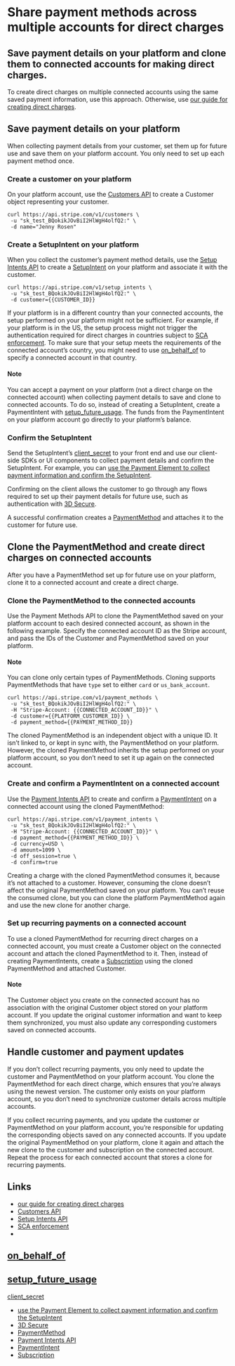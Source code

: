 # Share payment methods across multiple accounts for direct charges

## Save payment details on your platform and clone them to connected accounts for making direct charges.

To create direct charges on multiple connected accounts using the same saved
payment information, use this approach. Otherwise, use [our guide for creating
direct charges](https://docs.stripe.com/connect/direct-charges).

## Save payment details on your platform

When collecting payment details from your customer, set them up for future use
and save them on your platform account. You only need to set up each payment
method once.

### Create a customer on your platform

On your platform account, use the [Customers
API](https://docs.stripe.com/api/customers) to create a Customer object
representing your customer.

```
curl https://api.stripe.com/v1/customers \
 -u "sk_test_BQokikJOvBiI2HlWgH4olfQ2:" \
 -d name="Jenny Rosen"
```

### Create a SetupIntent on your platform

When you collect the customer’s payment method details, use the [Setup Intents
API](https://docs.stripe.com/api/setup_intents) to create a
[SetupIntent](https://docs.stripe.com/api/setup_intents) on your platform and
associate it with the customer.

```
curl https://api.stripe.com/v1/setup_intents \
 -u "sk_test_BQokikJOvBiI2HlWgH4olfQ2:" \
 -d customer={{CUSTOMER_ID}}
```

If your platform is in a different country than your connected accounts, the
setup performed on your platform might not be sufficient. For example, if your
platform is in the US, the setup process might not trigger the authentication
required for direct charges in countries subject to [SCA
enforcement](https://docs.stripe.com/strong-customer-authentication/sca-enforcement).
To make sure that your setup meets the requirements of the connected account’s
country, you might need to use
[on_behalf_of](https://docs.stripe.com/api/setup_intents/create#create_setup_intent-on_behalf_of)
to specify a connected account in that country.

#### Note

You can accept a payment on your platform (not a direct charge on the connected
account) when collecting payment details to save and clone to connected
accounts. To do so, instead of creating a SetupIntent, create a PaymentIntent
with
[setup_future_usage](https://docs.stripe.com/api/payment_intents/create#create_payment_intent-setup_future_usage).
The funds from the PaymentIntent on your platform account go directly to your
platform’s balance.

### Confirm the SetupIntent

Send the SetupIntent’s
[client_secret](https://docs.stripe.com/api/setup_intents/object#setup_intent_object-client_secret)
to your front end and use our client-side SDKs or UI components to collect
payment details and confirm the SetupIntent. For example, you can [use the
Payment Element to collect payment information and confirm the
SetupIntent](https://docs.stripe.com/payments/save-and-reuse?platform=web&ui=elements#collect-payment-details).

Confirming on the client allows the customer to go through any flows required to
set up their payment details for future use, such as authentication with [3D
Secure](https://docs.stripe.com/payments/3d-secure).

A successful confirmation creates a
[PaymentMethod](https://docs.stripe.com/api/payment_methods) and attaches it to
the customer for future use.

## Clone the PaymentMethod and create direct charges on connected accounts

After you have a PaymentMethod set up for future use on your platform, clone it
to a connected account and create a direct charge.

### Clone the PaymentMethod to the connected accounts

Use the Payment Methods API to clone the PaymentMethod saved on your platform
account to each desired connected account, as shown in the following example.
Specify the connected account ID as the Stripe account, and pass the IDs of the
Customer and PaymentMethod saved on your platform.

#### Note

You can clone only certain types of PaymentMethods. Cloning supports
PaymentMethods that have `type` set to either `card` or `us_bank_account`.

```
curl https://api.stripe.com/v1/payment_methods \
 -u "sk_test_BQokikJOvBiI2HlWgH4olfQ2:" \
 -H "Stripe-Account: {{CONNECTED_ACCOUNT_ID}}" \
 -d customer={{PLATFORM_CUSTOMER_ID}} \
 -d payment_method={{PAYMENT_METHOD_ID}}
```

The cloned PaymentMethod is an independent object with a unique ID. It isn’t
linked to, or kept in sync with, the PaymentMethod on your platform. However,
the cloned PaymentMethod inherits the setup performed on your platform account,
so you don’t need to set it up again on the connected account.

### Create and confirm a PaymentIntent on a connected account

Use the [Payment Intents API](https://docs.stripe.com/api/payment_intents) to
create and confirm a
[PaymentIntent](https://docs.stripe.com/payments/payment-intents) on a connected
account using the cloned PaymentMethod:

```
curl https://api.stripe.com/v1/payment_intents \
 -u "sk_test_BQokikJOvBiI2HlWgH4olfQ2:" \
 -H "Stripe-Account: {{CONNECTED_ACCOUNT_ID}}" \
 -d payment_method={{PAYMENT_METHOD_ID}} \
 -d currency=USD \
 -d amount=1099 \
 -d off_session=true \
 -d confirm=true
```

Creating a charge with the cloned PaymentMethod consumes it, because it’s not
attached to a customer. However, consuming the clone doesn’t affect the original
PaymentMethod saved on your platform. You can’t reuse the consumed clone, but
you can clone the platform PaymentMethod again and use the new clone for another
charge.

### Set up recurring payments on a connected account

To use a cloned PaymentMethod for recurring direct charges on a connected
account, you must create a Customer object on the connected account and attach
the cloned PaymentMethod to it. Then, instead of creating PaymentIntents, create
a [Subscription](https://docs.stripe.com/billing/subscriptions/creating) using
the cloned PaymentMethod and attached Customer.

#### Note

The Customer object you create on the connected account has no association with
the original Customer object stored on your platform account. If you update the
original customer information and want to keep them synchronized, you must also
update any corresponding customers saved on connected accounts.

## Handle customer and payment updates

If you don’t collect recurring payments, you only need to update the customer
and PaymentMethod on your platform account. You clone the PaymentMethod for each
direct charge, which ensures that you’re always using the newest version. The
customer only exists on your platform account, so you don’t need to synchronize
customer details across multiple accounts.

If you collect recurring payments, and you update the customer or PaymentMethod
on your platform account, you’re responsible for updating the corresponding
objects saved on any connected accounts. If you update the original
PaymentMethod on your platform, clone it again and attach the new clone to the
customer and subscription on the connected account. Repeat the process for each
connected account that stores a clone for recurring payments.

## Links

- [our guide for creating direct
charges](https://docs.stripe.com/connect/direct-charges)
- [Customers API](https://docs.stripe.com/api/customers)
- [Setup Intents API](https://docs.stripe.com/api/setup_intents)
- [SCA
enforcement](https://docs.stripe.com/strong-customer-authentication/sca-enforcement)
-
[on_behalf_of](https://docs.stripe.com/api/setup_intents/create#create_setup_intent-on_behalf_of)
-
[setup_future_usage](https://docs.stripe.com/api/payment_intents/create#create_payment_intent-setup_future_usage)
-
[client_secret](https://docs.stripe.com/api/setup_intents/object#setup_intent_object-client_secret)
- [use the Payment Element to collect payment information and confirm the
SetupIntent](https://docs.stripe.com/payments/save-and-reuse?platform=web&ui=elements#collect-payment-details)
- [3D Secure](https://docs.stripe.com/payments/3d-secure)
- [PaymentMethod](https://docs.stripe.com/api/payment_methods)
- [Payment Intents API](https://docs.stripe.com/api/payment_intents)
- [PaymentIntent](https://docs.stripe.com/payments/payment-intents)
- [Subscription](https://docs.stripe.com/billing/subscriptions/creating)